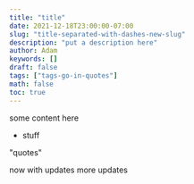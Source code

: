 ```yaml
---
title: "title"
date: 2021-12-18T23:00:00-07:00
slug: "title-separated-with-dashes-new-slug"
description: "put a description here"
author: Adam
keywords: []
draft: false
tags: ["tags-go-in-quotes"]
math: false
toc: true
---
```


some content here

- stuff

"quotes"

now with updates more updates
